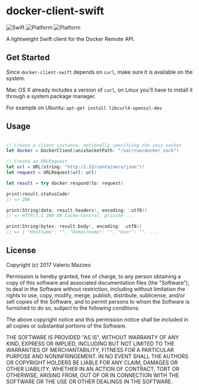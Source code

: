 # docker-client-swift

![Swift](https://img.shields.io/badge/swift-4.0.2-orange.svg)
![Platform](https://img.shields.io/badge/platform-OSX-lightgrey.svg)
![Platform](https://img.shields.io/badge/platform-Linux-lightgrey.svg)

A lightweight Swift client for the Docker Remote API.

## Get Started

Since `docker-client-swift` depends on `curl`, make sure it is available on the system.

Mac OS X already includes a version of `curl`, on Linux you'll have to install it through a system package manager.

For example on Ubuntu: `apt-get install libcurl4-openssl-dev`

## Usage

```Swift

// Create a client instance, optionally specifying the unix socket
let docker = DockerClient(unixSocketPath: "/var/run/docker.sock")

// Create an URLRequest
let url = URL(string: "http:/1.32/containers/json")!
let request = URLRequest(url: url)

let result = try docker.respond(to: request)

print(result.statusCode)
// => 200

print(String(data: result.headers!, encoding: .utf8))
// => HTTP/1.1 200 OK Cache-Control: private ...

print(String(bytes: result.body!, encoding: .utf8))
// => { "Hostname": "", "Domainname": "", "User": "", ...
```

## License

Copyright (c) 2017 Valerio Mazzeo

Permission is hereby granted, free of charge, to any person obtaining a copy
of this software and associated documentation files (the "Software"), to deal
in the Software without restriction, including without limitation the rights
to use, copy, modify, merge, publish, distribute, sublicense, and/or sell
copies of the Software, and to permit persons to whom the Software is
furnished to do so, subject to the following conditions:

The above copyright notice and this permission notice shall be included in all
copies or substantial portions of the Software.

THE SOFTWARE IS PROVIDED "AS IS", WITHOUT WARRANTY OF ANY KIND, EXPRESS OR
IMPLIED, INCLUDING BUT NOT LIMITED TO THE WARRANTIES OF MERCHANTABILITY,
FITNESS FOR A PARTICULAR PURPOSE AND NONINFRINGEMENT. IN NO EVENT SHALL THE
AUTHORS OR COPYRIGHT HOLDERS BE LIABLE FOR ANY CLAIM, DAMAGES OR OTHER
LIABILITY, WHETHER IN AN ACTION OF CONTRACT, TORT OR OTHERWISE, ARISING FROM,
OUT OF OR IN CONNECTION WITH THE SOFTWARE OR THE USE OR OTHER DEALINGS IN THE
SOFTWARE.
